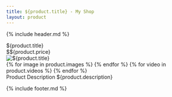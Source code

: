 ```yaml
---
title: ${product.title} - My Shop
layout: product
---
```


{% include header.md %}

<div class="product-container" markdown="1">
${product.title}
<div class="product-price">
  $${product.price}
</div>
<div class="product-gallery">
  <div class="gallery-main">
    <img src="${product.featured_image}" alt="${product.title}" id="featuredImage">
  </div>
  <div class="gallery-dots">
    {% for image in product.images %}
      <span class="gallery-dot" data-image="{{ image.url }}"></span>
    {% endfor %}
    {% for video in product.videos %}
      <span class="gallery-dot video-dot" data-video="{{ video.url }}"></span>
    {% endfor %}
  </div>
</div>
Product Description
${product.description}
</div>

{% include footer.md %}
